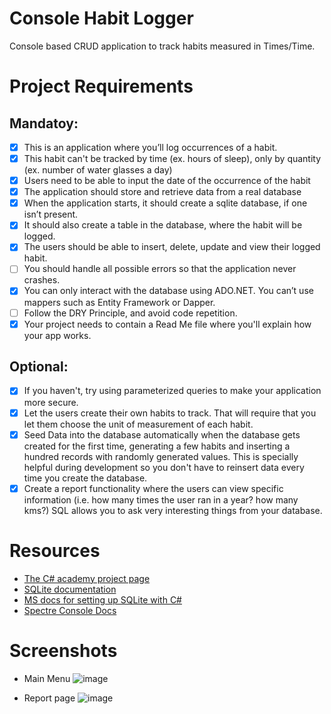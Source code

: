 # Console Habit Logger
Console based CRUD application to track habits measured in Times/Time.

# Project Requirements
## Mandatoy:
- [x] This is an application where you’ll log occurrences of a habit.
- [x] This habit can't be tracked by time (ex. hours of sleep), only by quantity (ex. number of water glasses a day)
- [x] Users need to be able to input the date of the occurrence of the habit
- [x] The application should store and retrieve data from a real database
- [x] When the application starts, it should create a sqlite database, if one isn’t present.
- [x] It should also create a table in the database, where the habit will be logged.
- [x] The users should be able to insert, delete, update and view their logged habit.
- [ ] You should handle all possible errors so that the application never crashes.
- [x] You can only interact with the database using ADO.NET. You can’t use mappers such as Entity Framework or Dapper.
- [ ] Follow the DRY Principle, and avoid code repetition.
- [x] Your project needs to contain a Read Me file where you'll explain how your app works.

## Optional:
- [x] If you haven't, try using parameterized queries to make your application more secure.
- [x] Let the users create their own habits to track. That will require that you let them choose the unit of measurement of each habit.
- [x] Seed Data into the database automatically when the database gets created for the first time, generating a few habits and inserting a hundred records with randomly generated values. This is specially helpful during development so you don't have to reinsert data every time you create the database.
- [x] Create a report functionality where the users can view specific information (i.e. how many times the user ran in a year? how many kms?) SQL allows you to ask very interesting things from your database.

# Resources
- [The C# academy project page](https://thecsharpacademy.com/project/12/habit-logger)
- [SQLite documentation](https://www.sqlite.org/)
- [MS docs for setting up SQLite with C#](https://docs.microsoft.com/en-us/dotnet/standard/data/sqlite/?tabs=netcore-cli)
- [Spectre Console Docs](https://spectreconsole.net/)

# Screenshots
- Main Menu
![image](https://github.com/user-attachments/assets/6015e79b-b22c-4baa-8538-93cbf03501ee)

- Report page
![image](https://github.com/user-attachments/assets/d1f6d680-5807-4022-bc13-76948a6cf890)
